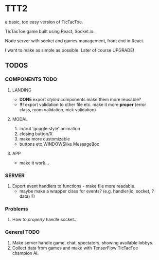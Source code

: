 # TTT2

a basic, too easy version of TicTacToe.

TicTacToe game built using React, Socket.io.

Node server with socket and games management, front end in React.

I want to make as simple as possible.
Later of course UPGRADE!

## TODOS

### COMPONENTS TODO

1. LANDING
   * **DONE** export *styled* components make them more reusable?
   * **!!!** export validation to other file etc. make it more **proper** (error class, room validation, nick validation)
2. MODAL
   1. in/out 'google style' animation
   2. closing button/X
   3. make more customizable
     * buttons etc WINDOWSlike MessageBox

3. APP
   * make it work...

### SERVER

1. Export event handlers to functions - make file more readable.
   * maybe make a wrapper class for events? (e.g. handler(io, socket, ?data) ?)

### Problems

1. How to *properly* handle socket...

### General TODO

1. Make server handle game, chat, spectators, showing available lobbys.
2. Collect data from games and make with TensorFlow TicTacToe champion AI.
